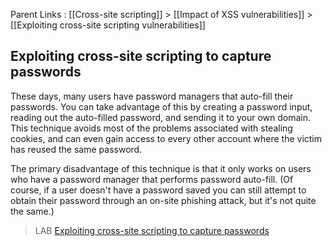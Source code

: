 Parent Links : [[Cross-site scripting]] > [[Impact of XSS vulnerabilities]] >[[Exploiting cross-site scripting vulnerabilities]]     

## Exploiting cross-site scripting to capture passwords
  
These days, many users have password managers that auto-fill their passwords. You can take advantage of this by creating a password input, reading out the auto-filled password, and sending it to your own domain. This technique avoids most of the problems associated with stealing cookies, and can even gain access to every other account where the victim has reused the same password.  
  
The primary disadvantage of this technique is that it only works on users who have a password manager that performs password auto-fill. (Of course, if a user doesn't have a password saved you can still attempt to obtain their password through an on-site phishing attack, but it's not quite the same.)  
  
  
>LAB [Exploiting cross-site scripting to capture passwords](https://portswigger.net/web-security/cross-site-scripting/exploiting/lab-capturing-passwords)